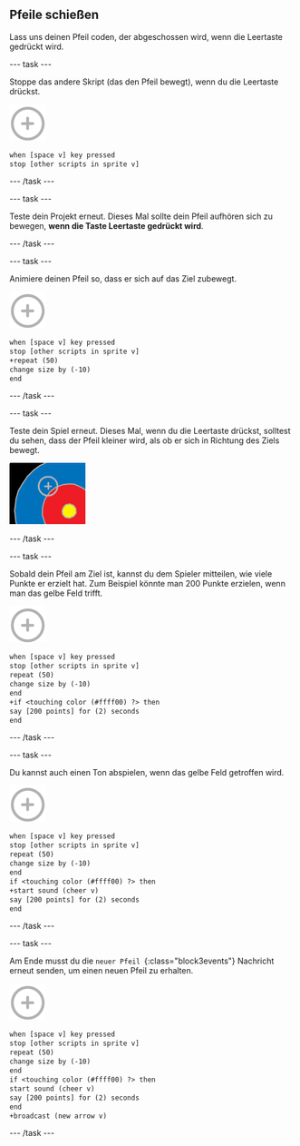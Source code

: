 ## Pfeile schießen

Lass uns deinen Pfeil coden, der abgeschossen wird, wenn die Leertaste gedrückt wird.

\--- task \---

Stoppe das andere Skript (das den Pfeil bewegt), wenn du die Leertaste drückst.

![Ziel Figur](images/target-sprite.png)

```blocks3
when [space v] key pressed
stop [other scripts in sprite v]
```

\--- /task \---

\--- task \---

Teste dein Projekt erneut. Dieses Mal sollte dein Pfeil aufhören sich zu bewegen, **wenn die Taste Leertaste gedrückt wird**.

\--- /task \---

\--- task \---

Animiere deinen Pfeil so, dass er sich auf das Ziel zubewegt.

![Ziel Figur](images/target-sprite.png)

```blocks3
when [space v] key pressed
stop [other scripts in sprite v]
+repeat (50)
change size by (-10)
end
```

\--- /task \---

\--- task \---

Teste dein Spiel erneut. Dieses Mal, wenn du die Leertaste drückst, solltest du sehen, dass der Pfeil kleiner wird, als ob er sich in Richtung des Ziels bewegt.

![Ziel mit Fadenkreuz darauf](images/archery-animate-test.png)

\--- /task \---

\--- task \---

Sobald dein Pfeil am Ziel ist, kannst du dem Spieler mitteilen, wie viele Punkte er erzielt hat. Zum Beispiel könnte man 200 Punkte erzielen, wenn man das gelbe Feld trifft.

![Ziel Figur](images/target-sprite.png)

```blocks3
when [space v] key pressed
stop [other scripts in sprite v]
repeat (50)
change size by (-10)
end
+if <touching color (#ffff00) ?> then
say [200 points] for (2) seconds
end
```

\--- /task \---

\--- task \---

Du kannst auch einen Ton abspielen, wenn das gelbe Feld getroffen wird.

![Ziel Figur](images/target-sprite.png)

```blocks3
when [space v] key pressed
stop [other scripts in sprite v]
repeat (50)
change size by (-10)
end
if <touching color (#ffff00) ?> then
+start sound (cheer v)
say [200 points] for (2) seconds
end
```

\--- /task \---

\--- task \---

Am Ende musst du die `neuer Pfeil `{:class="block3events"} Nachricht erneut senden, um einen neuen Pfeil zu erhalten.

![Ziel Figur](images/target-sprite.png)

```blocks3
when [space v] key pressed
stop [other scripts in sprite v]
repeat (50)
change size by (-10)
end
if <touching color (#ffff00) ?> then
start sound (cheer v)
say [200 points] for (2) seconds
end
+broadcast (new arrow v)
```

\--- /task \---